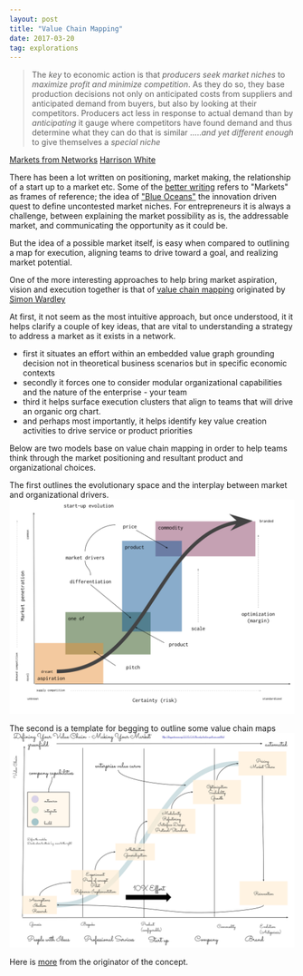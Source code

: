 ```yaml
---
layout: post
title: "Value Chain Mapping"
date: 2017-03-20
tag: explorations
---
```

>The *key* to economic action is that *producers seek market niches* to *maximize profit and minimize competition*.  As they do so, they base production decisions not only on anticipated costs from suppliers and anticipated demand from buyers, but also by looking at their competitors.  Producers act less in response to actual demand than by *anticipating* it  gauge where competitors have found demand and thus determine what they can do that is similar …..*and yet  different enough* to give themselves a *special niche*

[Markets from Networks](http://press.princeton.edu/titles/7207.html)
[Harrison White](http://sociology.columbia.edu/node/170)

There has been a lot written on positioning, market making, the relationship of a start up to a market etc. Some of the [better writing](https://hackernoon.com/obviously-awesome-a-product-positioning-exercise-604e8ced841e#.u5x18i3gb) refers to "Markets" as frames of reference; the idea of ["Blue Oceans"](https://www.blueoceanstrategy.com/) the innovation driven quest to define uncontested market niches. For entrepreneurs it is always a challenge, between explaining the market possibility as is, the addressable market, and communicating the opportunity as it could be.

But the idea of a possible market itself, is easy when compared to outlining a map for execution, aligning teams to drive toward a goal, and realizing market potential.

One of the more interesting approaches to help bring market aspiration, vision and execution together is that of [value chain mapping](http://www.cio.co.uk/it-strategy/introduction-wardley-value-chain-mapping-3604565/) originated by [Simon Wardley](https://twitter.com/swardley)

At first, it not seem as the  most intuitive approach, but once understood, it it helps clarify a couple of key ideas, that are vital to understanding a strategy to address a market as it exists in a network.

- first it situates an effort within an embedded value graph grounding decision not in theoretical business scenarios but in specific economic contexts
- secondly it forces one to consider modular organizational capabilities and the nature of the enterprise - your team
- third it helps surface execution clusters that align to teams that will drive an organic org chart.
- and perhaps most importantly, it helps identify key value creation activities to drive service or product priorities

Below are two models base on value chain mapping in order to help teams think through the market positioning and resultant product and organizational  choices.

The first outlines the evolutionary space  and the interplay between market and organizational drivers.
<img src="/explorations/start-up_evolution.svg" />

The second is a template for begging to outline some value chain maps
<img src="/explorations/Value_Chain_Mapping.svg" />

Here is [more](http://blog.gardeviance.org/2015/04/the-only-structure-youll-ever-need.html) from the originator of the concept.
